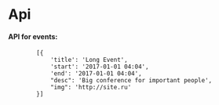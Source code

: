 # Api
#### API for events:

            [{
                'title': 'Long Event',
                'start': '2017-01-01 04:04',
                'end': '2017-01-01 04:04',
                "desc": 'Big conference for important people',
                "img": 'http://site.ru'
            }]
